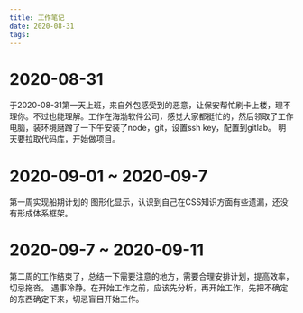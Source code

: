 ```yaml
---
title: 工作笔记
date: 2020-08-31
tags:
---
```


# 2020-08-31
于2020-08-31第一天上班，来自外包感受到的恶意，让保安帮忙刷卡上楼，理不理你。不过也能理解。工作在海渤软件公司，感觉大家都挺忙的，然后领取了工作电脑，装环境磨蹭了一下午安装了node，git，设置ssh key，配置到gitlab。
明天要拉取代码库，开始做项目。
# 2020-09-01 ~ 2020-09-7
第一周实现船期计划的 图形化显示，认识到自己在CSS知识方面有些遗漏，还没有形成体系框架。

# 2020-09-7 ~ 2020-09-11
第二周的工作结束了，总结一下需要注意的地方，需要合理安排计划，提高效率，切忌拖沓。
遇事冷静。在开始工作之前，应该先分析，再开始工作，先把不确定的东西确定下来，切忌盲目开始工作。